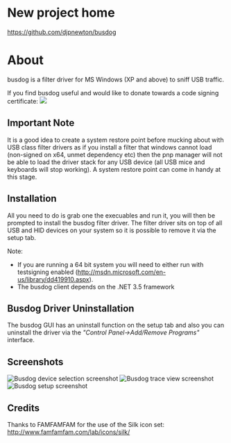# New project home #

https://github.com/djpnewton/busdog

# About #

busdog is a filter driver for MS Windows (XP and above) to sniff USB traffic.

If you find busdog useful and would like to donate towards a code signing certificate:
[![](https://www.paypal.com/en_US/i/btn/btn_donateCC_LG.gif)](https://www.paypal.com/cgi-bin/webscr?cmd=_s-xclick&hosted_button_id=DRDWQPF3J8QRQ)

## Important Note ##

It is a good idea to create a system restore point before mucking about with USB class filter drivers as if you install a filter that windows cannot load (non-signed on x64, unmet dependency etc) then the pnp manager will not be able to load the driver stack for any USB device (all USB mice and keyboards will stop working). A system restore point can come in handy at this stage.

## Installation ##

All you need to do is grab one the execuables and run it, you will then be prompted to install the busdog filter driver. The filter driver sits on top of all USB and HID devices on your system so it is possible to remove it via the setup tab.

Note:
  * If you are running a 64 bit system you will need to either run with testsigning enabled (http://msdn.microsoft.com/en-us/library/dd419910.aspx).
  * The busdog client depends on the .NET 3.5 framework

## Busdog Driver Uninstallation ##

The busdog GUI has an uninstall function on the setup tab and also you can uninstall the driver via the _"Control Panel->Add/Remove Programs"_ interface.


## Screenshots ##
<img src='http://imgur.com/CiANP.png' alt='Busdog device selection screenshot' />
<img src='http://imgur.com/f4p6d.png' alt='Busdog trace view screenshot' />
<img src='http://imgur.com/gQzHu.png' alt='Busdog setup screenshot' />

## Credits ##

Thanks to FAMFAMFAM for the use of the Silk icon set: http://www.famfamfam.com/lab/icons/silk/